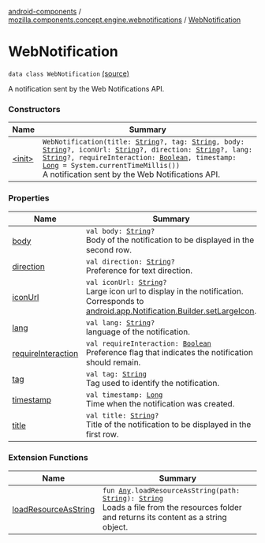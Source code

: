 [android-components](../../index.md) / [mozilla.components.concept.engine.webnotifications](../index.md) / [WebNotification](./index.md)

# WebNotification

`data class WebNotification` [(source)](https://github.com/mozilla-mobile/android-components/blob/master/components/concept/engine/src/main/java/mozilla/components/concept/engine/webnotifications/WebNotification.kt#L20)

A notification sent by the Web Notifications API.

### Constructors

| Name | Summary |
|---|---|
| [&lt;init&gt;](-init-.md) | `WebNotification(title: `[`String`](https://kotlinlang.org/api/latest/jvm/stdlib/kotlin/-string/index.html)`?, tag: `[`String`](https://kotlinlang.org/api/latest/jvm/stdlib/kotlin/-string/index.html)`, body: `[`String`](https://kotlinlang.org/api/latest/jvm/stdlib/kotlin/-string/index.html)`?, iconUrl: `[`String`](https://kotlinlang.org/api/latest/jvm/stdlib/kotlin/-string/index.html)`?, direction: `[`String`](https://kotlinlang.org/api/latest/jvm/stdlib/kotlin/-string/index.html)`?, lang: `[`String`](https://kotlinlang.org/api/latest/jvm/stdlib/kotlin/-string/index.html)`?, requireInteraction: `[`Boolean`](https://kotlinlang.org/api/latest/jvm/stdlib/kotlin/-boolean/index.html)`, timestamp: `[`Long`](https://kotlinlang.org/api/latest/jvm/stdlib/kotlin/-long/index.html)` = System.currentTimeMillis())`<br>A notification sent by the Web Notifications API. |

### Properties

| Name | Summary |
|---|---|
| [body](body.md) | `val body: `[`String`](https://kotlinlang.org/api/latest/jvm/stdlib/kotlin/-string/index.html)`?`<br>Body of the notification to be displayed in the second row. |
| [direction](direction.md) | `val direction: `[`String`](https://kotlinlang.org/api/latest/jvm/stdlib/kotlin/-string/index.html)`?`<br>Preference for text direction. |
| [iconUrl](icon-url.md) | `val iconUrl: `[`String`](https://kotlinlang.org/api/latest/jvm/stdlib/kotlin/-string/index.html)`?`<br>Large icon url to display in the notification. Corresponds to [android.app.Notification.Builder.setLargeIcon](#). |
| [lang](lang.md) | `val lang: `[`String`](https://kotlinlang.org/api/latest/jvm/stdlib/kotlin/-string/index.html)`?`<br>language of the notification. |
| [requireInteraction](require-interaction.md) | `val requireInteraction: `[`Boolean`](https://kotlinlang.org/api/latest/jvm/stdlib/kotlin/-boolean/index.html)<br>Preference flag that indicates the notification should remain. |
| [tag](tag.md) | `val tag: `[`String`](https://kotlinlang.org/api/latest/jvm/stdlib/kotlin/-string/index.html)<br>Tag used to identify the notification. |
| [timestamp](timestamp.md) | `val timestamp: `[`Long`](https://kotlinlang.org/api/latest/jvm/stdlib/kotlin/-long/index.html)<br>Time when the notification was created. |
| [title](title.md) | `val title: `[`String`](https://kotlinlang.org/api/latest/jvm/stdlib/kotlin/-string/index.html)`?`<br>Title of the notification to be displayed in the first row. |

### Extension Functions

| Name | Summary |
|---|---|
| [loadResourceAsString](../../mozilla.components.support.test.file/kotlin.-any/load-resource-as-string.md) | `fun `[`Any`](https://kotlinlang.org/api/latest/jvm/stdlib/kotlin/-any/index.html)`.loadResourceAsString(path: `[`String`](https://kotlinlang.org/api/latest/jvm/stdlib/kotlin/-string/index.html)`): `[`String`](https://kotlinlang.org/api/latest/jvm/stdlib/kotlin/-string/index.html)<br>Loads a file from the resources folder and returns its content as a string object. |

